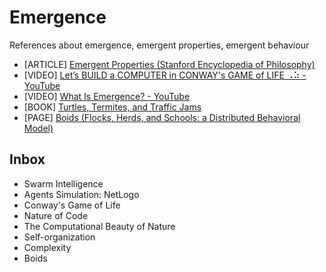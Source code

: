 # Emergence
References about emergence, emergent properties, emergent behaviour

* [ARTICLE] [Emergent Properties (Stanford Encyclopedia of Philosophy)](https://plato.stanford.edu/entries/properties-emergent/)
* [VIDEO] [Let’s BUILD a COMPUTER in CONWAY's GAME of LIFE ⠠⠵ - YouTube](https://www.youtube.com/watch?v=Kk2MH9O4pXY)
* [VIDEO] [What Is Emergence? - YouTube](https://www.youtube.com/watch?v=TlysTnxF_6c)
* [BOOK] [Turtles, Termites, and Traffic Jams](https://mitpress.mit.edu/9780262680936/turtles-termites-and-traffic-jams/)
* [PAGE] [Boids (Flocks, Herds, and Schools: a Distributed Behavioral Model)](http://www.red3d.com/cwr/boids/)

## Inbox

* Swarm Intelligence
* Agents Simulation: NetLogo
* Conway's Game of Life
* Nature of Code
* The Computational Beauty of Nature
* Self-organization
* Complexity
* Boids
